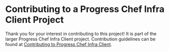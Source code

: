 # Contributing to a Progress Chef Infra Client Project

Thank you for your interest in contributing to this project! It is part of the larger Progress Chef Infra Client project. Contribution guidelines can be found at [Contributing to Progress Chef Infra Client](https://chef.github.io/chef-oss-practices/projects/chef/contributing/).

